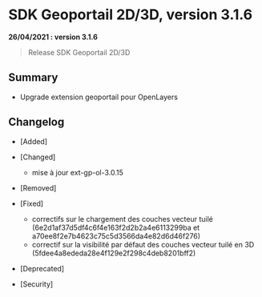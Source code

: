 # SDK Geoportail 2D/3D, version 3.1.6

**26/04/2021 : version 3.1.6**
> Release SDK Geoportail 2D/3D

## Summary

* Upgrade extension geoportail pour OpenLayers
 
## Changelog

* [Added]

* [Changed]
    
    - mise à jour ext-gp-ol-3.0.15

* [Removed]

* [Fixed]

    - correctifs sur le chargement des couches vecteur tuilé (6e2d1af37d5df4c6f4e163f2d2b2a4e6113299ba et a70ee8f2e7b4623c75c5d3566da4e82d6d46f276)
    - correctif sur la visibilité par défaut des couches vecteur tuilé en 3D (5fdee4a8ededa28e4f129e2f298c4deb8201bff2)
  
* [Deprecated]

* [Security]
